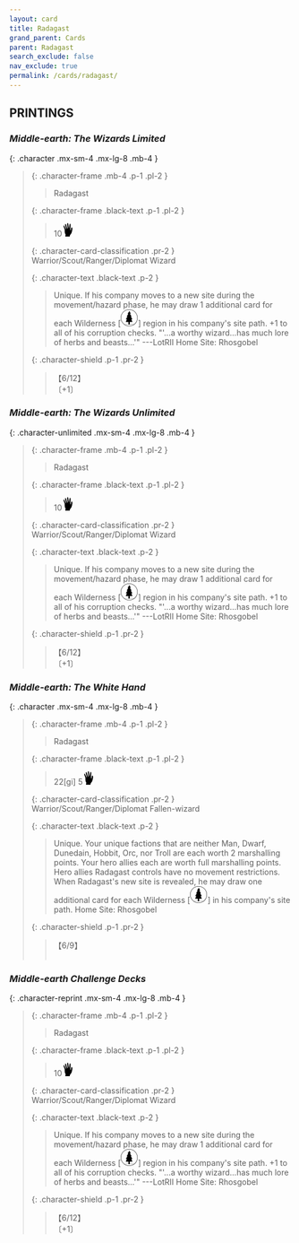 ```yaml
---
layout: card
title: Radagast
grand_parent: Cards
parent: Radagast
search_exclude: false
nav_exclude: true
permalink: /cards/radagast/
---
```


## PRINTINGS


### _Middle-earth: The Wizards Limited_

{: .character .mx-sm-4 .mx-lg-8 .mb-4 }
> {: .character-frame .mb-4 .p-1 .pl-2 }
> > <div class="card-mp"></div>
> > <div class="character-card-name">Radagast</div>
>
> {: .character-frame .black-text .p-1 .pl-2 }
> > 10![](/assets/images/di.svg)
>
> {: .character-card-classification .pr-2 }
> Warrior/Scout/Ranger/Diplomat Wizard
>
> {: .character-text .black-text .p-2 }
> > Unique. If his company moves to a new site during the movement/hazard phase, he may draw 1 additional card for each Wilderness \[![](/assets/images/wilderness.svg)] region in his company's site path. +1 to all of his corruption checks.  "'...a worthy wizard...has much lore of herbs and beasts...'" ---LotRII  Home Site: Rhosgobel 
>
> {: .character-shield .p-1 .pr-2 }
> > <div class="card-shield">【6/12】</div>
> > <div class="card-corruption">〔+1〕</div>

### _Middle-earth: The Wizards Unlimited_

{: .character-unlimited .mx-sm-4 .mx-lg-8 .mb-4 }
> {: .character-frame .mb-4 .p-1 .pl-2 }
> > <div class="card-mp"></div>
> > <div class="character-card-name">Radagast</div>
>
> {: .character-frame .black-text .p-1 .pl-2 }
> > 10![](/assets/images/di.svg)
>
> {: .character-card-classification .pr-2 }
> Warrior/Scout/Ranger/Diplomat Wizard
>
> {: .character-text .black-text .p-2 }
> > Unique. If his company moves to a new site during the movement/hazard phase, he may draw 1 additional card for each Wilderness \[![](/assets/images/wilderness.svg)] region in his company's site path. +1 to all of his corruption checks.  "'...a worthy wizard...has much lore of herbs and beasts...'" ---LotRII  Home Site: Rhosgobel 
>
> {: .character-shield .p-1 .pr-2 }
> > <div class="card-shield">【6/12】</div>
> > <div class="card-corruption">〔+1〕</div>

### _Middle-earth: The White Hand_

{: .character .mx-sm-4 .mx-lg-8 .mb-4 }
> {: .character-frame .mb-4 .p-1 .pl-2 }
> > <div class="card-mp"></div>
> > <div class="character-card-name">Radagast</div>
>
> {: .character-frame .black-text .p-1 .pl-2 }
> > 22[gi] 5![](/assets/images/di.svg)
>
> {: .character-card-classification .pr-2 }
> Warrior/Scout/Ranger/Diplomat Fallen-wizard
>
> {: .character-text .black-text .p-2 }
> > Unique. Your unique factions that are neither Man, Dwarf, Dunedain, Hobbit, Orc, nor Troll are each worth 2 marshalling points. Your hero allies each are worth full marshalling points. Hero allies Radagast controls have no movement restrictions. When Radagast's new site is revealed, he may draw one additional card for each Wilderness \[![](/assets/images/wilderness.svg)] in his company's site path.   Home Site: Rhosgobel 
>
> {: .character-shield .p-1 .pr-2 }
> > <div class="card-shield">【6/9】</div>
> > <div class="card-corruption">&nbsp;</div>

### _Middle-earth Challenge Decks_

{: .character-reprint .mx-sm-4 .mx-lg-8 .mb-4 }
> {: .character-frame .mb-4 .p-1 .pl-2 }
> > <div class="card-mp"></div>
> > <div class="character-card-name">Radagast</div>
>
> {: .character-frame .black-text .p-1 .pl-2 }
> > 10![](/assets/images/di.svg)
>
> {: .character-card-classification .pr-2 }
> Warrior/Scout/Ranger/Diplomat Wizard
>
> {: .character-text .black-text .p-2 }
> > Unique. If his company moves to a new site during the movement/hazard phase, he may draw 1 additional card for each Wilderness \[![](/assets/images/wilderness.svg)] region in his company's site path. +1 to all of his corruption checks.  "'...a worthy wizard...has much lore of herbs and beasts...'" ---LotRII  Home Site: Rhosgobel 
>
> {: .character-shield .p-1 .pr-2 }
> > <div class="card-shield">【6/12】</div>
> > <div class="card-corruption">〔+1〕</div>
